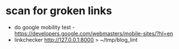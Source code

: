# scan for groken links
* do google mobility test - https://developers.google.com/webmasters/mobile-sites/?hl=en
* linkchecker http://127.0.0.1:8000 > ~/tmp/blog_lint
